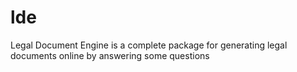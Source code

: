 # lde
Legal Document Engine is a complete package for generating legal documents online by answering some questions
